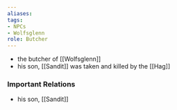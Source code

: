```yaml
---
aliases: 
tags: 
- NPCs
- Wolfsglenn
role: Butcher
---
```


* the butcher of [[Wolfsglenn]]
* his son, [[Sandit]] was taken and killed by the [[Hag]]

### Important Relations
- his son, [[Sandit]]